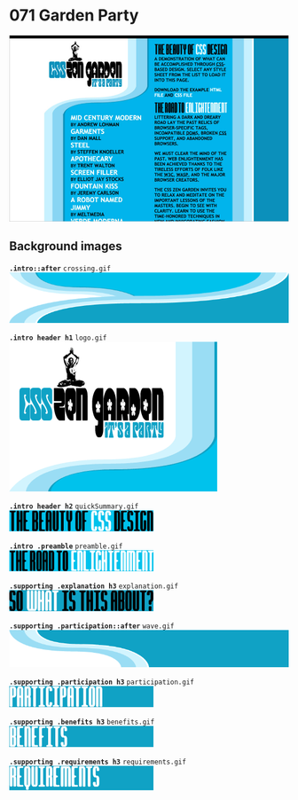 # 071 Garden Party
![](071.jpg)

## Background images

**`.intro::after`** `crossing.gif`  
![](../src/071/crossing.gif)

**`.intro header h1`** `logo.gif`  
![](../src/071/logo.gif)

**`.intro header h2`** `quickSummary.gif`  
![](../src/071/quickSummary.gif)

**`.intro .preamble`** `preamble.gif`  
![](../src/071/preamble.gif)

**`.supporting .explanation h3`** `explanation.gif`  
![](../src/071/explanation.gif)

**`.supporting .participation::after`** `wave.gif`  
![](../src/071/wave.gif)

**`.supporting .participation h3`** `participation.gif`  
![](../src/071/participation.gif)

**`.supporting .benefits h3`** `benefits.gif`  
![](../src/071/benefits.gif)

**`.supporting .requirements h3`** `requirements.gif`  
![](../src/071/requirements.gif)
